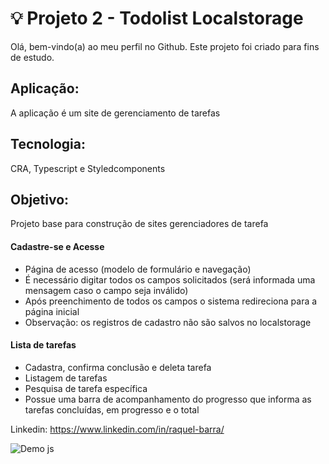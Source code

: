 # 💡 Projeto 2 - Todolist Localstorage
Olá, bem-vindo(a) ao meu perfil no Github.
Este projeto foi criado para fins de estudo.

## Aplicação:
A aplicação é um site de gerenciamento de tarefas

## Tecnologia:
CRA, Typescript e Styledcomponents

## Objetivo:
Projeto base para construção de sites gerenciadores de tarefa
#### Cadastre-se e Acesse
- Página de acesso (modelo de formulário e navegação)
- É necessário digitar todos os campos solicitados (será informada uma mensagem caso o campo seja inválido)
- Após preenchimento de todos os campos o sistema redireciona para a página inicial
- Observação: os registros de cadastro não são salvos no localstorage
#### Lista de tarefas
- Cadastra, confirma conclusão e deleta tarefa
- Listagem de tarefas
- Pesquisa de tarefa específica
- Possue uma barra de acompanhamento do progresso que informa as tarefas concluídas, em progresso e o total

Linkedin: <https://www.linkedin.com/in/raquel-barra/>


![Demo js](https://user-images.githubusercontent.com/8225317/235282626-9061be83-5c81-4df4-9659-d144b98fa522.gif)

